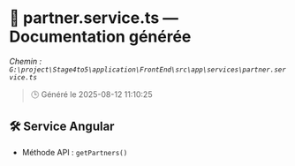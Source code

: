 # 📄 partner.service.ts — Documentation générée
*Chemin : `G:\project\Stage4to5\application\FrontEnd\src\app\services\partner.service.ts`*

> 🕒 Généré le 2025-08-12 11:10:25

## 🛠️ Service Angular
- Méthode API : `getPartners()`
